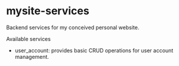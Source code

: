 # mysite-services

Backend services for my conceived personal website.

Available services

- user_account: provides basic CRUD operations for user account management.
